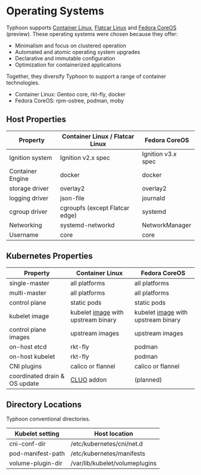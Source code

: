 # Operating Systems

Typhoon supports [Container Linux](https://coreos.com/why/), [Flatcar Linux](https://www.flatcar-linux.org/) and [Fedora CoreOS](https://getfedora.org/coreos/) (preview). These operating systems were chosen because they offer:

* Minimalism and focus on clustered operation
* Automated and atomic operating system upgrades
* Declarative and immutable configuration
* Optimization for containerized applications

Together, they diversify Typhoon to support a range of container technologies.

* Container Linux: Gentoo core, rkt-fly, docker
* Fedora CoreOS: rpm-ostree, podman, moby

## Host Properties

| Property          | Container Linux / Flatcar Linux | Fedora CoreOS |
|-------------------|---------------------------------|---------------|
| Ignition system   | Ignition v2.x spec | Ignition v3.x spec |
| Container Engine  | docker    | docker |
| storage driver    | overlay2  | overlay2 |
| logging driver    | json-file | journald |
| cgroup driver     | cgroupfs (except Flatcar edge) | systemd  |
| Networking        | systemd-networkd | NetworkManager |
| Username          | core      | core |

## Kubernetes Properties

| Property          | Container Linux | Fedora CoreOS |
|-------------------|-----------------|---------------|
| single-master     | all platforms | all platforms |
| multi-master      | all platforms | all platforms |
| control plane     | static pods   | static pods   |
| kubelet image     | kubelet [image](https://github.com/poseidon/kubelet) with upstream binary | kubelet [image](https://github.com/poseidon/kubelet) with upstream binary |
| control plane images | upstream images | upstream images |
| on-host etcd      | rkt-fly   | podman |
| on-host kubelet   | rkt-fly   | podman |
| CNI plugins       | calico or flannel | calico or flannel |
| coordinated drain & OS update | [CLUO](https://github.com/coreos/container-linux-update-operator) addon | (planned) |

## Directory Locations

Typhoon conventional directories.

| Kubelet setting   | Host location                  |
|-------------------|--------------------------------|
| cni-conf-dir      | /etc/kubernetes/cni/net.d      |
| pod-manifest-path | /etc/kubernetes/manifests      |
| volume-plugin-dir | /var/lib/kubelet/volumeplugins |

